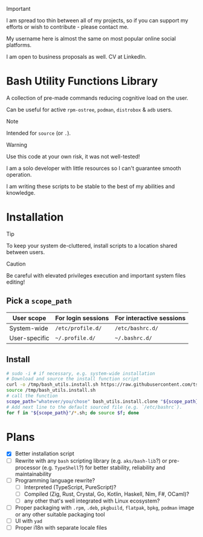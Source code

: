 > [!IMPORTANT]
> I am spread too thin between all of my projects, so if you can support my efforts or wish to contribute - please contact me.
>
> My username here is almost the same on most popular online social platforms.
>
> I am open to business proposals as well. CV at LinkedIn.

# Bash Utility Functions Library

A collection of pre-made commands reducing cognitive load on the user.

Can be useful for active `rpm-ostree`, `podman`, `distrobox` & `adb` users.

> [!NOTE]
> Intended for `source` (or `.`).

> [!WARNING]
> Use this code at your own risk, it was not well-tested!
>
> I am a solo developer with little resources so I can't guarantee smooth operation.
>
> I am writing these scripts to be stable to the best of my abilities and knowledge.

# Installation

> [!TIP]
> To keep your system de-cluttered, install scripts to a location shared between users.

> [!CAUTION]
> Be careful with elevated privileges execution and important system files editing!

## Pick a `scope_path`

| User scope    | For login sessions | For interactive sessions |
|---------------|--------------------|--------------------------|
| System-wide   | `/etc/profile.d/`  | `/etc/bashrc.d/`         |
| User-specific | `~/.profile.d/`    | `~/.bashrc.d/`           |

## Install

```sh
# sudo -i # if necessary, e.g. system-wide installation
# Download and source the install function script
curl -o /tmp/bash_utils.install.sh https://raw.githubusercontent.com/tsilvs/bash_utils/refs/heads/main/install.sh
source /tmp/bash_utils.install.sh
# call the function
scope_path="whatever/you/chose" bash_utils.install.clone "${scope_path}" git@github.com:tsilvs/bash_utils.git
# Add next line to the default sourced file (e.g. `/etc/bashrc`).
for f in "${scope_path}"/*.sh; do source $f; done
```

# Plans

+ [x] Better installation script
+ [ ] Rewrite with any `bash` scripting library (e.g. `aks/bash-lib`?) or pre-processor (e.g. `TypeShell`?) for better stability, reliability and maintainability
+ [ ] Programming language rewrite?
	+ [ ] Interpreted (TypeScript, PureScript)?
	+ [ ] Compiled (Zig, Rust, Crystal, Go, Kotlin, Haskell, Nim, F#, OCaml)?
	+ [ ] any other that's well integrated with Linux ecosystem?
+ [ ] Proper packaging with `.rpm`, `.deb`, `pkgbuild`, `flatpak`, `bpkg`, `podman` image or any other suitable packaging tool
+ [ ] UI with `yad`
+ [ ] Proper i18n with separate locale files